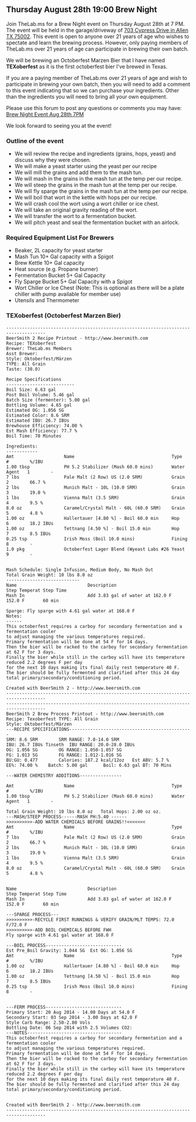 Thursday August 28th 19:00 Brew Night
-------------------------------------

Join TheLab.ms for a Brew Night event on Thursday August 28th at 7 PM.
The event will be held in the garage/driveway of [703 Cypress Drive in
Allen TX 75002](https://goo.gl/maps/l7MTr). This event is open to anyone
over 21 years of age who wishes to spectate and learn the brewing
process. However, only paying members of TheLab.ms over 21 years of age
can participate in brewing their own batch.

We will be brewing an Octoberfest Marzen Bier that I have named
**TEXoberfest** as it is the first octoberfest bier I've brewed in
Texas.

If you are a paying member of TheLab.ms over 21 years of age and wish to
participate in brewing your own batch, then you will need to add a
comment to this event indicating that so we can purchase your
ingredients. Other than the ingredients you will need to bring all your
own equipment.

Please use this forum to post any questions or comments you may have:
[Brew Night Event Aug 28th
7PM](http://forum.thelab.ms/viewtopic.php?f=11&t=2032)

We look forward to seeing you at the event!

### Outline of the event

-   We will review the recipe and ingredients (grains, hops, yeast) and
    discuss why they were chosen.
-   We will make a yeast starter using the yeast per our recipe
-   We will mill the grains and add them to the mash tun.
-   We will mash in the grains in the mash tun at the temp per our
    recipe.
-   We will steep the grains in the mash tun at the temp per our recipe.
-   We will fly sparge the grains in the mash tun at the temp per our
    recipe.
-   We will boil that wort in the kettle with hops per our recipe.
-   We will crash cool the wort using a wort chiller or ice chest.
-   We will take an original gravity reading of the wort.
-   We will transfer the wort to a fermentation bucket.
-   We will pitch yeast and seal the fermentation bucket with an
    airlock.

### Required Equipment List For Brewers

-   Beaker, 2L capacity for yeast starter
-   Mash Tun 10+ Gal capacity with a Spigot
-   Brew Kettle 10+ Gal capacity
-   Heat source (e.g. Propane burner)
-   Fermentation Bucket 5+ Gal Capacity
-   Fly Sparge Bucket 5+ Gal Capacity with a Spigot
-   Wort Chiller or Ice Chest (Note: This is optional as there will be a
    plate chiller with pump available for member use)
-   Utensils and Thermometer

### TEXoberfest (Octoberfest Marzen Bier)

    -------------------------------------------------------------------------------------
    BeerSmith 2 Recipe Printout - http://www.beersmith.com
    Recipe: TEXoberfest
    Brewer: TheLab.ms Members
    Asst Brewer: 
    Style: Oktoberfest/Märzen
    TYPE: All Grain
    Taste: (30.0) 

    Recipe Specifications
    --------------------------
    Boil Size: 6.63 gal
    Post Boil Volume: 5.46 gal
    Batch Size (fermenter): 5.00 gal   
    Bottling Volume: 4.65 gal
    Estimated OG: 1.056 SG
    Estimated Color: 8.6 SRM
    Estimated IBU: 26.7 IBUs
    Brewhouse Efficiency: 74.00 %
    Est Mash Efficiency: 77.7 %
    Boil Time: 70 Minutes

    Ingredients:
    ------------
    Amt                   Name                                     Type          #        %/IBU         
    1.00 tbsp             PH 5.2 Stabilizer (Mash 60.0 mins)       Water Agent   1        -             
    7 lbs                 Pale Malt (2 Row) US (2.0 SRM)           Grain         2        66.7 %        
    2 lbs                 Munich Malt - 10L (10.0 SRM)             Grain         3        19.0 %        
    1 lbs                 Vienna Malt (3.5 SRM)                    Grain         4        9.5 %         
    8.0 oz                Caramel/Crystal Malt - 60L (60.0 SRM)    Grain         5        4.8 %         
    1.00 oz               Hallertauer [4.80 %] - Boil 60.0 min     Hop           6        18.2 IBUs     
    1.00 oz               Tettnang [4.50 %] - Boil 15.0 min        Hop           7        8.5 IBUs      
    0.25 tsp              Irish Moss (Boil 10.0 mins)              Fining        8        -             
    1.0 pkg               Octoberfest Lager Blend (Wyeast Labs #26 Yeast         9        -             


    Mash Schedule: Single Infusion, Medium Body, No Mash Out
    Total Grain Weight: 10 lbs 8.0 oz
    ----------------------------
    Name                           Description                             Step Temperat Step Time     
    Mash In                        Add 3.83 gal of water at 162.0 F        152.0 F       60 min        

    Sparge: Fly sparge with 4.61 gal water at 168.0 F
    Notes:
    ------
    This octoberfest requires a carboy for secondary fermentation and a fermentation cooler 
    to adjust managing the various temperatures required.  
    Primary fermentation will be done at 54 F for 14 days.  
    Then the bier will be racked to the carboy for secondary fermentation at 62 F for 3 days.  
    Finally the bier while still in the carboy will have its temperature reduced 2.2 degrees F per day 
    for the next 10 days making its final daily rest temperature 40 F.  
    The bier should be fully fermented and clarified after this 24 day total primary/secondary/conditioning period.

    Created with BeerSmith 2 - http://www.beersmith.com
    -------------------------------------------------------------------------------------
    -------------------------------------------------------------------------------------
    BeerSmith 2 Brew Process Printout - http://www.beersmith.com
    Recipe: Texoberfest TYPE: All Grain
    Style: Oktoberfest/Märzen
    ---RECIPE SPECIFICATIONS-----------------------------------------------
    SRM: 8.6 SRM        SRM RANGE: 7.0-14.0 SRM
    IBU: 26.7 IBUs Tinseth  IBU RANGE: 20.0-28.0 IBUs
    OG: 1.056 SG        OG RANGE: 1.050-1.057 SG
    FG: 1.013 SG        FG RANGE: 1.012-1.016 SG
    BU:GU: 0.477        Calories: 187.2 kcal/12oz   Est ABV: 5.7 %      
    EE%: 74.00 %    Batch: 5.00 gal      Boil: 6.63 gal BT: 70 Mins

    ---WATER CHEMISTRY ADDITIONS----------------

    Amt                   Name                                     Type          #        %/IBU         
    1.00 tbsp             PH 5.2 Stabilizer (Mash 60.0 mins)       Water Agent   1        -             

    Total Grain Weight: 10 lbs 8.0 oz   Total Hops: 2.00 oz oz.
    ---MASH/STEEP PROCESS------MASH PH:5.40 ------
    >>>>>>>>>>-ADD WATER CHEMICALS BEFORE GRAINS!!<<<<<<<
    Amt                   Name                                     Type          #        %/IBU         
    7 lbs                 Pale Malt (2 Row) US (2.0 SRM)           Grain         2        66.7 %        
    2 lbs                 Munich Malt - 10L (10.0 SRM)             Grain         3        19.0 %        
    1 lbs                 Vienna Malt (3.5 SRM)                    Grain         4        9.5 %         
    8.0 oz                Caramel/Crystal Malt - 60L (60.0 SRM)    Grain         5        4.8 %         


    Name                           Description                             Step Temperat Step Time     
    Mash In                        Add 3.83 gal of water at 162.0 F        152.0 F       60 min        

    ---SPARGE PROCESS---
    >>>>>>>>>>-RECYCLE FIRST RUNNINGS & VERIFY GRAIN/MLT TEMPS: 72.0 F/72.0 F
    >>>>>>>>>>-ADD BOIL CHEMICALS BEFORE FWH
    Fly sparge with 4.61 gal water at 168.0 F

    ---BOIL PROCESS-----------------------------
    Est Pre_Boil Gravity: 1.044 SG  Est OG: 1.056 SG
    Amt                   Name                                     Type          #        %/IBU         
    1.00 oz               Hallertauer [4.80 %] - Boil 60.0 min     Hop           6        18.2 IBUs     
    1.00 oz               Tettnang [4.50 %] - Boil 15.0 min        Hop           7        8.5 IBUs      
    0.25 tsp              Irish Moss (Boil 10.0 mins)              Fining        8        -             


    ---FERM PROCESS-----------------------------
    Primary Start: 20 Aug 2014 - 14.00 Days at 54.0 F
    Secondary Start: 03 Sep 2014 - 3.00 Days at 62.0 F
    Style Carb Range: 2.50-2.80 Vols
    Bottling Date: 06 Sep 2014 with 2.5 Volumes CO2: 
    ---NOTES------------------------------------
    This octoberfest requires a carboy for secondary fermentation and a fermentation cooler 
    to adjust managing the various temperatures required.  
    Primary fermentation will be done at 54 F for 14 days.  
    Then the bier will be racked to the carboy for secondary fermentation at 62 F for 3 days.  
    Finally the bier while still in the carboy will have its temperature reduced 2.2 degrees F per day 
    for the next 10 days making its final daily rest temperature 40 F.  
    The bier should be fully fermented and clarified after this 24 day total primary/secondary/conditioning period.


    Created with BeerSmith 2 - http://www.beersmith.com
    -------------------------------------------------------------------------------------

